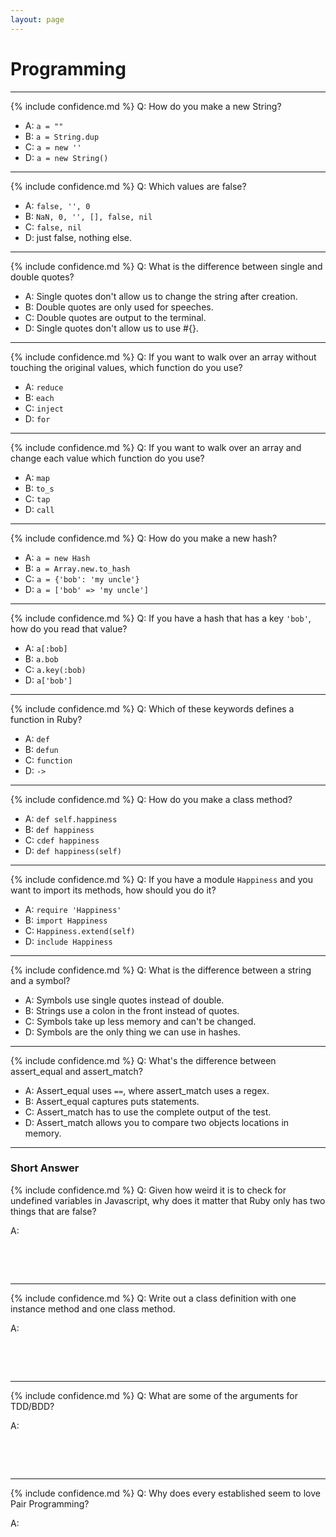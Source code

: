 ```yaml
---
layout: page
---
```

# Programming

***

{% include confidence.md %}
Q: How do you make a new String?

* A: `a = ""`
* B: `a = String.dup`
* C: `a = new ''`
* D: `a = new String()`

***

{% include confidence.md %}
Q: Which values are false?

* A: `false, '', 0`
* B: `NaN, 0, '', [], false, nil`
* C: `false, nil`
* D: just false, nothing else.

***

{% include confidence.md %}
Q: What is the difference between single and double quotes?

* A: Single quotes don't allow us to change the string after creation.
* B: Double quotes are only used for speeches.
* C: Double quotes are output to the terminal.
* D: Single quotes don't allow us to use #{}.

***

{% include confidence.md %}
Q: If you want to walk over an array without touching the original values, which function do you use?

* A: `reduce`
* B: `each`
* C: `inject`
* D: `for`

***

{% include confidence.md %}
Q: If you want to walk over an array and change each value which function do you use?

* A: `map`
* B: `to_s`
* C: `tap`
* D: `call`

***

{% include confidence.md %}
Q: How do you make a new hash?

* A: `a = new Hash`
* B: `a = Array.new.to_hash`
* C: `a = {'bob': 'my uncle'}`
* D: `a = ['bob' => 'my uncle']`

***

{% include confidence.md %}
Q: If you have a hash that has a key `'bob'`, how do you read that value?

* A: `a[:bob]`
* B: `a.bob`
* C: `a.key(:bob)`
* D: `a['bob']`

***

{% include confidence.md %}
Q: Which of these keywords defines a function in Ruby?

* A: `def`
* B: `defun`
* C: `function`
* D: `->`

***

{% include confidence.md %}
Q: How do you make a class method?

* A: `def self.happiness`
* B: `def happiness`
* C: `cdef happiness`
* D: `def happiness(self)`

***

{% include confidence.md %}
Q: If you have a module `Happiness` and you want to import its methods, how should you do it?

* A: `require 'Happiness'`
* B: `import Happiness`
* C: `Happiness.extend(self)`
* D: `include Happiness`

***

{% include confidence.md %}
Q: What is the difference between a string and a symbol?

* A: Symbols use single quotes instead of double.
* B: Strings use a colon in the front instead of quotes.
* C: Symbols take up less memory and can't be changed.
* D: Symbols are the only thing we can use in hashes.

***

{% include confidence.md %}
Q: What's the difference between assert_equal and assert_match?

* A: Assert_equal uses `==`, where assert_match uses a regex.
* B: Assert_equal captures puts statements.
* C: Assert_match has to use the complete output of the test.
* D: Assert_match allows you to compare two objects locations in memory.

***

### Short Answer

{% include confidence.md %}
Q: Given how weird it is to check for undefined variables in Javascript, why does it matter that Ruby only has two things that are false?

A:
<p>&nbsp;</p>
<p>&nbsp;</p>

***

{% include confidence.md %}
Q: Write out a class definition with one instance method and one class method.

A:
<p>&nbsp;</p>
<p>&nbsp;</p>

***

{% include confidence.md %}
Q: What are some of the arguments for TDD/BDD?

A:
<p>&nbsp;</p>
<p>&nbsp;</p>

***

{% include confidence.md %}
Q: Why does every established seem to love Pair Programming?

A:
<p>&nbsp;</p>
<p>&nbsp;</p>
